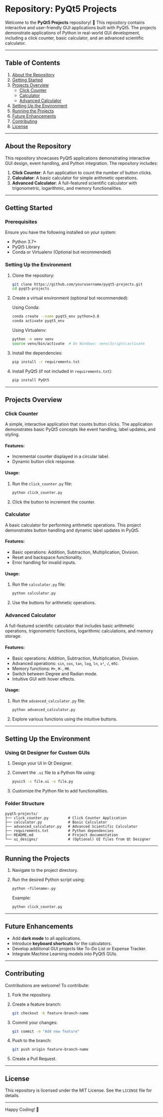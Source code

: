 # Repository: PyQt5 Projects

Welcome to the **PyQt5 Projects** repository! 🚀 This repository contains interactive and user-friendly GUI applications built with PyQt5. The projects demonstrate applications of Python in real-world GUI development, including a click counter, basic calculator, and an advanced scientific calculator.

---

## Table of Contents

1. [About the Repository](#about-the-repository)
2. [Getting Started](#getting-started)
3. [Projects Overview](#projects-overview)
   - [Click Counter](#click-counter)
   - [Calculator](#calculator)
   - [Advanced Calculator](#advanced-calculator)
4. [Setting Up the Environment](#setting-up-the-environment)
5. [Running the Projects](#running-the-projects)
6. [Future Enhancements](#future-enhancements)
7. [Contributing](#contributing)
8. [License](#license)

---

## About the Repository

This repository showcases PyQt5 applications demonstrating interactive GUI design, event handling, and Python integration. The repository includes:

1. **Click Counter**: A fun application to count the number of button clicks.
2. **Calculator**: A basic calculator for simple arithmetic operations.
3. **Advanced Calculator**: A full-featured scientific calculator with trigonometric, logarithmic, and memory functionalities.

---

## Getting Started

### Prerequisites

Ensure you have the following installed on your system:

- Python 3.7+
- PyQt5 Library
- Conda or Virtualenv (Optional but recommended)

### Setting Up the Environment

1. Clone the repository:

   ```bash
   git clone https://github.com/yourusername/pyqt5-projects.git
   cd pyqt5-projects
   ```

2. Create a virtual environment (optional but recommended):

   Using Conda:
   ```bash
   conda create --name pyqt5_env python=3.8
   conda activate pyqt5_env
   ```

   Using Virtualenv:
   ```bash
   python -m venv venv
   source venv/bin/activate  # On Windows: venv\Scripts\activate
   ```

3. Install the dependencies:

   ```bash
   pip install -r requirements.txt
   ```

4. Install PyQt5 (if not included in `requirements.txt`):

   ```bash
   pip install PyQt5
   ```

---

## Projects Overview

### Click Counter

A simple, interactive application that counts button clicks. The application demonstrates basic PyQt5 concepts like event handling, label updates, and styling.

#### Features:
- Incremental counter displayed in a circular label.
- Dynamic button click response.

#### Usage:
1. Run the `click_counter.py` file:

   ```bash
   python click_counter.py
   ```
2. Click the button to increment the counter.

### Calculator

A basic calculator for performing arithmetic operations. This project demonstrates button handling and dynamic label updates in PyQt5.

#### Features:
- Basic operations: Addition, Subtraction, Multiplication, Division.
- Reset and backspace functionality.
- Error handling for invalid inputs.

#### Usage:
1. Run the `calculator.py` file:

   ```bash
   python calculator.py
   ```
2. Use the buttons for arithmetic operations.

### Advanced Calculator

A full-featured scientific calculator that includes basic arithmetic operations, trigonometric functions, logarithmic calculations, and memory storage.

#### Features:
- Basic operations: Addition, Subtraction, Multiplication, Division.
- Advanced operations: `sin`, `cos`, `tan`, `log`, `ln`, `x²`, `√`, etc.
- Memory functions: `M+`, `M-`, `MR`.
- Switch between Degree and Radian mode.
- Intuitive GUI with hover effects.

#### Usage:
1. Run the `advanced_calculator.py` file:

   ```bash
   python advanced_calculator.py
   ```
2. Explore various functions using the intuitive buttons.

---

## Setting Up the Environment

### Using Qt Designer for Custom GUIs

1. Design your UI in Qt Designer.
2. Convert the `.ui` file to a Python file using:

   ```bash
   pyuic5 -x file.ui -o file.py
   ```

3. Customize the Python file to add functionalities.

### Folder Structure

```plaintext
pyqt5-projects/
├── click_counter.py         # Click Counter Application
├── calculator.py            # Basic Calculator
├── advanced_calculator.py   # Advanced Scientific Calculator
├── requirements.txt         # Python dependencies
├── README.md                # Project documentation
└── ui_designs/              # (Optional) UI files from Qt Designer
```

---

## Running the Projects

1. Navigate to the project directory.

2. Run the desired Python script using:

   ```bash
   python <filename>.py
   ```

   Example:

   ```bash
   python click_counter.py
   ```

---

## Future Enhancements

- Add **dark mode** to all applications.
- Introduce **keyboard shortcuts** for the calculators.
- Develop additional GUI projects like To-Do List or Expense Tracker.
- Integrate Machine Learning models into PyQt5 GUIs.

---

## Contributing

Contributions are welcome! To contribute:

1. Fork the repository.
2. Create a feature branch:

   ```bash
   git checkout -b feature-branch-name
   ```

3. Commit your changes:

   ```bash
   git commit -m "Add new feature"
   ```

4. Push to the branch:

   ```bash
   git push origin feature-branch-name
   ```

5. Create a Pull Request.

---

## License

This repository is licensed under the MIT License. See the `LICENSE` file for details.

---

Happy Coding! 🎉

